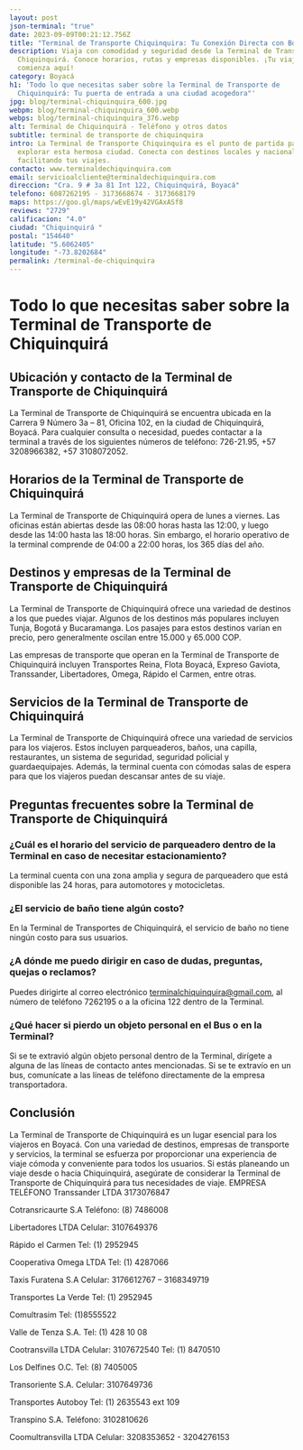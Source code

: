 ```yaml
---
layout: post
json-terminal: "true"
date: 2023-09-09T00:21:12.756Z
title: "Terminal de Transporte Chiquinquira: Tu Conexión Directa con Boyacá"
description: Viaja con comodidad y seguridad desde la Terminal de Transporte
  Chiquinquirá. Conoce horarios, rutas y empresas disponibles. ¡Tu viaje
  comienza aquí!
category: Boyacá
h1: 'Todo lo que necesitas saber sobre la Terminal de Transporte de
  Chiquinquirá: Tu puerta de entrada a una ciudad acogedora"'
jpg: blog/terminal-chiquinquira_600.jpg
webpm: blog/terminal-chiquinquira_600.webp
webps: blog/terminal-chiquinquira_376.webp
alt: Terminal de Chiquinquirá - Teléfono y otros datos
subtitle: terminal de transporte de chiquinquira
intro: La Terminal de Transporte Chiquinquira es el punto de partida para
  explorar esta hermosa ciudad. Conecta con destinos locales y nacionales,
  facilitando tus viajes.
contacto: www.terminaldechiquinquira.com
email: servicioalcliente@terminaldechiquinquira.com
direccion: "Cra. 9 # 3a 81 Int 122, Chiquinquirá, Boyacá"
telefono: 6087262195 - 3173668674 - 3173668179
maps: https://goo.gl/maps/wEvE19y42VGAxASf8
reviews: "2729"
calificacion: "4.0"
ciudad: "Chiquinquirá "
postal: "154640"
latitude: "5.6062405"
longitude: "-73.8202684"
permalink: /terminal-de-chiquinquira
---
```

# Todo lo que necesitas saber sobre la Terminal de Transporte de Chiquinquirá

## Ubicación y contacto de la Terminal de Transporte de Chiquinquirá

La Terminal de Transporte de Chiquinquirá se encuentra ubicada en la Carrera 9 Número 3a – 81, Oficina 102, en la ciudad de Chiquinquirá, Boyacá. Para cualquier consulta o necesidad, puedes contactar a la terminal a través de los siguientes números de teléfono: 726-21.95, +57 3208966382, +57 3108072052.

## Horarios de la Terminal de Transporte de Chiquinquirá

La Terminal de Transporte de Chiquinquirá opera de lunes a viernes. Las oficinas están abiertas desde las 08:00 horas hasta las 12:00, y luego desde las 14:00 hasta las 18:00 horas. Sin embargo, el horario operativo de la terminal comprende de 04:00 a 22:00 horas, los 365 días del año.

## Destinos y empresas de la Terminal de Transporte de Chiquinquirá

La Terminal de Transporte de Chiquinquirá ofrece una variedad de destinos a los que puedes viajar. Algunos de los destinos más populares incluyen Tunja, Bogotá y Bucaramanga. Los pasajes para estos destinos varían en precio, pero generalmente oscilan entre 15.000 y 65.000 COP.

Las empresas de transporte que operan en la Terminal de Transporte de Chiquinquirá incluyen Transportes Reina, Flota Boyacá, Expreso Gaviota, Transsander, Libertadores, Omega, Rápido el Carmen, entre otras.

## Servicios de la Terminal de Transporte de Chiquinquirá

La Terminal de Transporte de Chiquinquirá ofrece una variedad de servicios para los viajeros. Estos incluyen parqueaderos, baños, una capilla, restaurantes, un sistema de seguridad, seguridad policial y guardaequipajes. Además, la terminal cuenta con cómodas salas de espera para que los viajeros puedan descansar antes de su viaje.

## Preguntas frecuentes sobre la Terminal de Transporte de Chiquinquirá

### ¿Cuál es el horario del servicio de parqueadero dentro de la Terminal en caso de necesitar estacionamiento?

La terminal cuenta con una zona amplia y segura de parqueadero que está disponible las 24 horas, para automotores y motocicletas.

### ¿El servicio de baño tiene algún costo?

En la Terminal de Transportes de Chiquinquirá, el servicio de baño no tiene ningún costo para sus usuarios.

### ¿A dónde me puedo dirigir en caso de dudas, preguntas, quejas o reclamos?

Puedes dirigirte al correo electrónico terminalchiquinquira@gmail.com, al número de teléfono 7262195 o a la oficina 122 dentro de la Terminal.

### ¿Qué hacer si pierdo un objeto personal en el Bus o en la Terminal?

Si se te extravió algún objeto personal dentro de la Terminal, dirígete a alguna de las líneas de contacto antes mencionadas. Si se te extravío en un bus, comunícate a las líneas de teléfono directamente de la empresa transportadora.

## Conclusión

La Terminal de Transporte de Chiquinquirá es un lugar esencial para los viajeros en Boyacá. Con una variedad de destinos, empresas de transporte y servicios, la terminal se esfuerza por proporcionar una experiencia de viaje cómoda y conveniente para todos los usuarios. Si estás planeando un viaje desde o hacia Chiquinquirá, asegúrate de considerar la Terminal de Transporte de Chiquinquirá para tus necesidades de viaje.
EMPRESA		TELÉFONO
Transsander LTDA
3173076847

Cotransricaurte S.A
Teléfono: (8) 7486008

Libertadores LTDA
Celular: 3107649376

Rápido el Carmen
Tel: (1) 2952945

Cooperativa Omega LTDA 
Tel: (1) 4287066

Taxis Furatena S.A
Celular: 3176612767 – 3168349719

Transportes La Verde
Tel: (1) 2952945

Comultrasim 
Tel: (1)8555522

Valle de Tenza S.A.
Tel: (1) 428 10 08

Cootransvilla LTDA
Celular: 3107672540
Tel: (1) 8470510

Los Delfines O.C.
Tel: (8) 7405005

Transoriente S.A.
Celular: 3107649736

Transportes Autoboy
Tel: (1) 2635543 ext 109

Transpino S.A.
Teléfono: 3102810626

Coomultransvilla     LTDA
Celular: 3208353652 - 3204276153